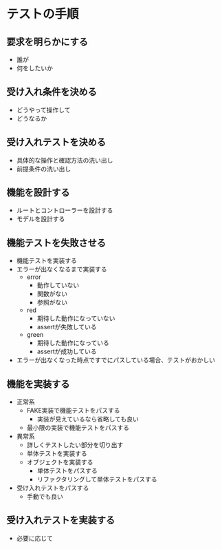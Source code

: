 # テストの手順

## 要求を明らかにする

- 誰が
- 何をしたいか

## 受け入れ条件を決める

- どうやって操作して
- どうなるか

## 受け入れテストを決める

- 具体的な操作と確認方法の洗い出し
- 前提条件の洗い出し

## 機能を設計する

- ルートとコントローラーを設計する
- モデルを設計する

## 機能テストを失敗させる

- 機能テストを実装する
- エラーが出なくなるまで実装する
    - error
        - 動作していない
        - 関数がない
        - 参照がない
    - red
        - 期待した動作になっていない
        - assertが失敗している
    - green
        - 期待した動作になっている
        - assertが成功している
- エラーが出なくなった時点ですでにパスしている場合、テストがおかしい

## 機能を実装する

- 正常系
    - FAKE実装で機能テストをパスする
        - 実装が見えているなら省略しても良い
    - 最小限の実装で機能テストをパスする
- 異常系
    - 詳しくテストしたい部分を切り出す
    - 単体テストを実装する
    - オブジェクトを実装する
        - 単体テストをパスする
        - リファクタリングして単体テストをパスする
- 受け入れテストをパスする
    - 手動でも良い

## 受け入れテストを実装する

- 必要に応じて
